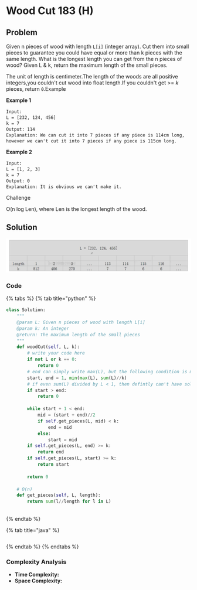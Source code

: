 # Wood Cut 183 \(H\)

## Problem

Given n pieces of wood with length `L[i]` \(integer array\). Cut them into small pieces to guarantee you could have equal or more than k pieces with the same length. What is the longest length you can get from the n pieces of wood? Given L & k, return the maximum length of the small pieces.

The unit of length is centimeter.The length of the woods are all positive integers,you couldn't cut wood into float length.If you couldn't get &gt;= _k_ pieces, return `0`.Example

**Example 1**

```text
Input:
L = [232, 124, 456]
k = 7
Output: 114
Explanation: We can cut it into 7 pieces if any piece is 114cm long, however we can't cut it into 7 pieces if any piece is 115cm long.
```

**Example 2**

```text
Input:
L = [1, 2, 3]
k = 7
Output: 0
Explanation: It is obvious we can't make it.
```

Challenge

O\(n log Len\), where Len is the longest length of the wood.

## Solution

![](../../.gitbook/assets/screen-shot-2021-04-25-at-1.37.15-pm.png)

### Code

{% tabs %}
{% tab title="python" %}
```python
class Solution:
    """
    @param L: Given n pieces of wood with length L[i]
    @param k: An integer
    @return: The maximum length of the small pieces
    """
    def woodCut(self, L, k):
        # write your code here
        if not L or k == 0:
            return 0
        # end can simply write max(L), but the following condition is more strict
        start, end = 1, min(max(L), sum(L)//k)
        # if even sum(L) divided by L < 1, then defintly can't have solution here
        if start > end:
            return 0

        while start + 1 < end:
            mid = (start + end)//2
            if self.get_pieces(L, mid) < k:
                end = mid
            else:
                start = mid
        if self.get_pieces(L, end) >= k:
            return end
        if self.get_pieces(L, start) >= k:
            return start
        
        return 0
    
    # O(n)
    def get_pieces(self, L, length):
        return sum(l//length for l in L)
            
```
{% endtab %}

{% tab title="java" %}
```

```
{% endtab %}
{% endtabs %}

### Complexity Analysis

* **Time Complexity:**
* **Space Complexity:**

